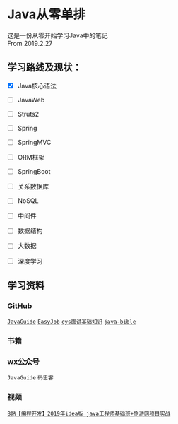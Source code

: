 # Java从零单排

这是一份从零开始学习Java中的笔记  
From 2019.2.27

## 学习路线及现状：
- [x] Java核心语法  
- [ ] JavaWeb 
- [ ] Struts2
- [ ] Spring
- [ ] SpringMVC
- [ ] ORM框架
- [ ] SpringBoot
- [ ] 关系数据库
- [ ] NoSQL
- [ ] 中间件
- [ ] 数据结构
- [ ] 大数据
- [ ] 深度学习


## 学习资料
### GitHub
[`JavaGuide`](https://github.com/Snailclimb/JavaGuide)
[`EasyJob`](https://github.com/it-interview/EasyJob)
[`cys面试基础知识`](https://github.com/CyC2018/CS-Notes)
[`java-bible`](https://github.com/biezhi/java-bible)
### 书籍

### wx公众号
`JavaGuide`
`码思客`
### 视频  
[`B站【编程开发】2019年idea版 java工程师基础班+旅游网项目实战`](https://www.bilibili.com/video/av39654008)
